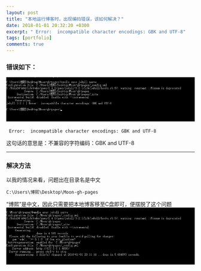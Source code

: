 ```yaml
---
layout: post
title: "本地运行博客时，出现编码错误，该如何解决？"
date: 2018-01-01 20:32:20 +0300
excerpt: " Error:  incompatible character encodings: GBK and UTF-8"
tags: [portfolio]
comments: true
---
```

### 错误如下：
![tu](/assets/img/6666.png)
```
 Error:  incompatible character encodings: GBK and UTF-8
```
这句话的意思是：不兼容的字符编码：GBK and UTF-8

---

### 解决方法
以我的情况来看，问题出在目录名是中文
```
C:\Users\博熙\Desktop\Moon-gh-pages
```
“博熙”是中文，因此只需要把本地博客移至C盘即可，便摆脱了这个问题
![tu](/assets/img/777.png)